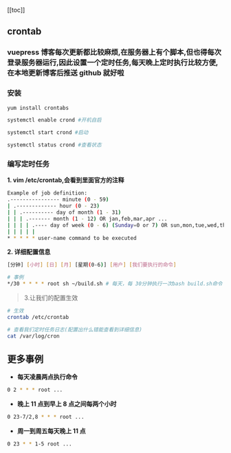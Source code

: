 [[toc]]

## crontab

### vuepress 博客每次更新都比较麻烦,在服务器上有个脚本,但也得每次登录服务器运行,因此设置一个定时任务,每天晚上定时执行比较方便,在本地更新博客后推送 github 就好啦

### 安装

```sh
yum install crontabs

systemctl enable crond #开机自启

systemctl start crond #启动

systemctl status crond #查看状态
```

### 编写定时任务

**1. vim /etc/crontab,会看到里面官方的注释**

```sh
Example of job definition:
.---------------- minute (0 - 59)
| .------------- hour (0 - 23)
| | .---------- day of month (1 - 31)
| | | .------- month (1 - 12) OR jan,feb,mar,apr ...
| | | | .---- day of week (0 - 6) (Sunday=0 or 7) OR sun,mon,tue,wed,thu,fri,sat
| | | | |
* * * * * user-name command to be executed
```

**2. 详细配置信息**

```sh
[分钟] [小时] [日] [月] [星期(0-6)] [用户] [我们要执行的命令]

# 事例
*/30 * * * * root sh ~/build.sh # 每天，每 30分钟执行一次bash build.sh命令
```

> 3.让我们的配置生效

```sh
# 生效
crontab /etc/crontab

# 查看我们定时任务日志(配置出什么错能查看到详细信息)
cat /var/log/cron

```

## 更多事例

- **每天凌晨两点执行命令**

```sh
0 2 * * * root ...
```

- **晚上 11 点到早上 8 点之间每两个小时**

```sh
0 23-7/2,8 * * * root ...
```

- **周一到周五每天晚上 11 点**

```sh
0 23 * * 1-5 root ...
```
